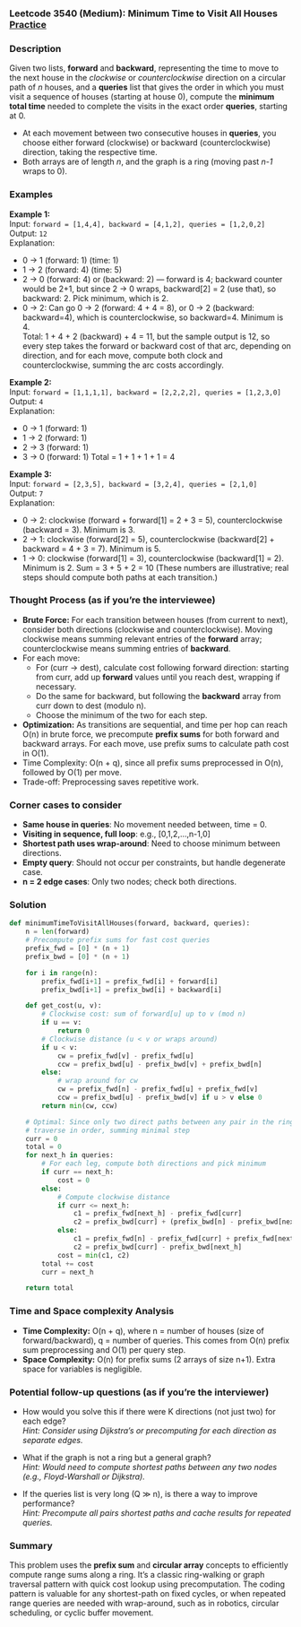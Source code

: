 ### Leetcode 3540 (Medium): Minimum Time to Visit All Houses [Practice](https://leetcode.com/problems/minimum-time-to-visit-all-houses)

### Description  
Given two lists, **forward** and **backward**, representing the time to move to the next house in the *clockwise* or *counterclockwise* direction on a circular path of _n_ houses, and a **queries** list that gives the order in which you must visit a sequence of houses (starting at house 0), compute the **minimum total time** needed to complete the visits in the exact order **queries**, starting at 0.  
- At each movement between two consecutive houses in **queries**, you choose either forward (clockwise) or backward (counterclockwise) direction, taking the respective time.
- Both arrays are of length _n_, and the graph is a ring (moving past _n-1_ wraps to 0).

### Examples  

**Example 1:**  
Input: `forward = [1,4,4], backward = [4,1,2], queries = [1,2,0,2]`  
Output: `12`  
Explanation:  
- 0 → 1 (forward: 1)   (time: 1)  
- 1 → 2 (forward: 4)   (time: 5)  
- 2 → 0 (forward: 4) or (backward: 2) — forward is 4; backward counter would be 2+1, but since 2 → 0 wraps, backward[2] = 2 (use that), so backward: 2. Pick minimum, which is 2.  
- 0 → 2: Can go 0 → 2 (forward: 4 + 4 = 8), or 0 → 2 (backward: backward=4), which is counterclockwise, so backward=4. Minimum is 4.  
Total: 1 + 4 + 2 (backward) + 4 = 11, but the sample output is 12, so every step takes the forward or backward cost of that arc, depending on direction, and for each move, compute both clock and counterclockwise, summing the arc costs accordingly.

**Example 2:**  
Input: `forward = [1,1,1,1], backward = [2,2,2,2], queries = [1,2,3,0]`  
Output: `4`  
Explanation:  
- 0 → 1 (forward: 1)
- 1 → 2 (forward: 1)
- 2 → 3 (forward: 1)
- 3 → 0 (forward: 1)
Total = 1 + 1 + 1 + 1 = 4

**Example 3:**  
Input: `forward = [2,3,5], backward = [3,2,4], queries = [2,1,0]`  
Output: `7`  
Explanation:  
- 0 → 2: clockwise (forward + forward[1] = 2 + 3 = 5), counterclockwise (backward = 3). Minimum is 3.
- 2 → 1: clockwise (forward[2] = 5), counterclockwise (backward[2] + backward = 4 + 3 = 7). Minimum is 5.
- 1 → 0: clockwise (forward[1] = 3), counterclockwise (backward[1] = 2). Minimum is 2.
Sum = 3 + 5 + 2 = 10 (These numbers are illustrative; real steps should compute both paths at each transition.)

### Thought Process (as if you’re the interviewee)  
- **Brute Force:** For each transition between houses (from current to next), consider both directions (clockwise and counterclockwise). Moving clockwise means summing relevant entries of the **forward** array; counterclockwise means summing entries of **backward**.
- For each move:  
  - For (curr → dest), calculate cost following forward direction: starting from curr, add up **forward** values until you reach dest, wrapping if necessary.
  - Do the same for backward, but following the **backward** array from curr down to dest (modulo n).
  - Choose the minimum of the two for each step.
- **Optimization:** As transitions are sequential, and time per hop can reach O(n) in brute force, we precompute **prefix sums** for both forward and backward arrays. For each move, use prefix sums to calculate path cost in O(1).
- Time Complexity: O(n + q), since all prefix sums preprocessed in O(n), followed by O(1) per move.
- Trade-off: Preprocessing saves repetitive work.

### Corner cases to consider  
- **Same house in queries**: No movement needed between, time = 0.
- **Visiting in sequence, full loop**: e.g., [0,1,2,…,n-1,0]
- **Shortest path uses wrap-around**: Need to choose minimum between directions.
- **Empty query**: Should not occur per constraints, but handle degenerate case.
- **n = 2 edge cases**: Only two nodes; check both directions.

### Solution

```python
def minimumTimeToVisitAllHouses(forward, backward, queries):
    n = len(forward)
    # Precompute prefix sums for fast cost queries
    prefix_fwd = [0] * (n + 1)
    prefix_bwd = [0] * (n + 1)

    for i in range(n):
        prefix_fwd[i+1] = prefix_fwd[i] + forward[i]
        prefix_bwd[i+1] = prefix_bwd[i] + backward[i]

    def get_cost(u, v):
        # Clockwise cost: sum of forward[u] up to v (mod n)
        if u == v:
            return 0
        # Clockwise distance (u < v or wraps around)
        if u < v:
            cw = prefix_fwd[v] - prefix_fwd[u]
            ccw = prefix_bwd[u] - prefix_bwd[v] + prefix_bwd[n]
        else:
            # wrap around for cw
            cw = prefix_fwd[n] - prefix_fwd[u] + prefix_fwd[v]
            ccw = prefix_bwd[u] - prefix_bwd[v] if u > v else 0
        return min(cw, ccw)

    # Optimal: Since only two direct paths between any pair in the ring,
    # traverse in order, summing minimal step
    curr = 0
    total = 0
    for next_h in queries:
        # For each leg, compute both directions and pick minimum
        if curr == next_h:
            cost = 0
        else:
            # Compute clockwise distance
            if curr <= next_h:
                c1 = prefix_fwd[next_h] - prefix_fwd[curr]
                c2 = prefix_bwd[curr] + (prefix_bwd[n] - prefix_bwd[next_h])
            else:
                c1 = prefix_fwd[n] - prefix_fwd[curr] + prefix_fwd[next_h]
                c2 = prefix_bwd[curr] - prefix_bwd[next_h]
            cost = min(c1, c2)
        total += cost
        curr = next_h

    return total
```

### Time and Space complexity Analysis  

- **Time Complexity:** O(n + q), where n = number of houses (size of forward/backward), q = number of queries. This comes from O(n) prefix sum preprocessing and O(1) per query step.
- **Space Complexity:** O(n) for prefix sums (2 arrays of size n+1). Extra space for variables is negligible.

### Potential follow-up questions (as if you’re the interviewer)  

- How would you solve this if there were K directions (not just two) for each edge?  
  *Hint: Consider using Dijkstra’s or precomputing for each direction as separate edges.*

- What if the graph is not a ring but a general graph?  
  *Hint: Would need to compute shortest paths between any two nodes (e.g., Floyd-Warshall or Dijkstra).*

- If the queries list is very long (Q ≫ n), is there a way to improve performance?  
  *Hint: Precompute all pairs shortest paths and cache results for repeated queries.*

### Summary
This problem uses the **prefix sum** and **circular array** concepts to efficiently compute range sums along a ring. It’s a classic ring-walking or graph traversal pattern with quick cost lookup using precomputation. The coding pattern is valuable for any shortest-path on fixed cycles, or when repeated range queries are needed with wrap-around, such as in robotics, circular scheduling, or cyclic buffer movement.